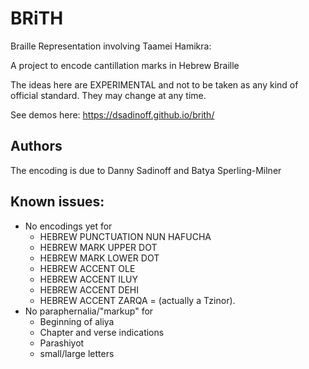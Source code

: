 # BRiTH
Braille Representation involving Taamei Hamikra:

A project to encode cantillation marks in Hebrew Braille

The ideas here are EXPERIMENTAL and not to be taken as any kind of official standard.  They may change at any time.

See demos here: https://dsadinoff.github.io/brith/

## Authors
The encoding is due to Danny Sadinoff and Batya Sperling-Milner

## Known issues:
  * No encodings yet for
    * HEBREW PUNCTUATION NUN HAFUCHA
    * HEBREW MARK UPPER DOT
    * HEBREW MARK LOWER DOT
    * HEBREW ACCENT OLE
    * HEBREW ACCENT ILUY
    * HEBREW ACCENT DEHI
    * HEBREW ACCENT ZARQA = (actually a Tzinor).
  * No paraphernalia/"markup" for
    * Beginning of aliya
    * Chapter and verse indications
    * Parashiyot
    * small/large letters

    
    
